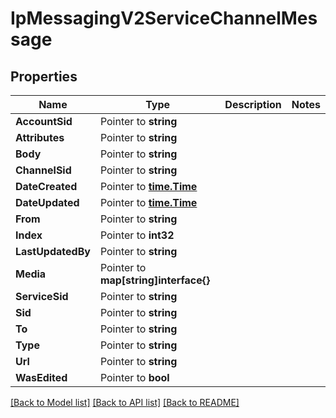 # IpMessagingV2ServiceChannelMessage

## Properties
Name | Type | Description | Notes
------------ | ------------- | ------------- | -------------
**AccountSid** | Pointer to **string** |  |
**Attributes** | Pointer to **string** |  |
**Body** | Pointer to **string** |  |
**ChannelSid** | Pointer to **string** |  |
**DateCreated** | Pointer to [**time.Time**](time.Time.md) |  |
**DateUpdated** | Pointer to [**time.Time**](time.Time.md) |  |
**From** | Pointer to **string** |  |
**Index** | Pointer to **int32** |  |
**LastUpdatedBy** | Pointer to **string** |  |
**Media** | Pointer to **map[string]interface{}** |  |
**ServiceSid** | Pointer to **string** |  |
**Sid** | Pointer to **string** |  |
**To** | Pointer to **string** |  |
**Type** | Pointer to **string** |  |
**Url** | Pointer to **string** |  |
**WasEdited** | Pointer to **bool** |  |

[[Back to Model list]](../README.md#documentation-for-models) [[Back to API list]](../README.md#documentation-for-api-endpoints) [[Back to README]](../README.md)


